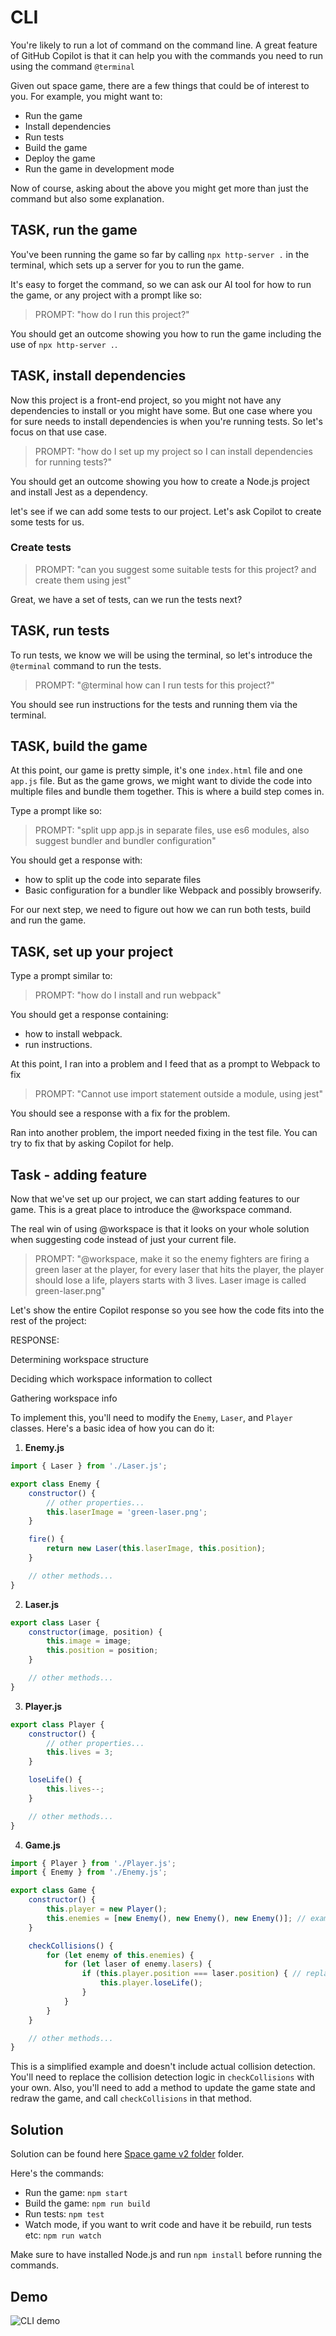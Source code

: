 # CLI

You're likely to run a lot of command on the command line. A great feature of GitHub Copilot is that it can help you with the commands you need to run using the command `@terminal`

Given out space game, there are a few things that could be of interest to you. For example, you might want to:

- Run the game
- Install dependencies
- Run tests
- Build the game
- Deploy the game
- Run the game in development mode

Now of course, asking about the above you might get more than just the command but also some explanation.

## TASK, run the game

You've been running the game so far by calling `npx http-server .` in the terminal, which sets up a server for you to run the game.

It's easy to forget the command, so we can ask our AI tool for how to run the game, or any project with a prompt like so:

> PROMPT: "how do I run this project?"

You should get an outcome showing you how to run the game including the use of `npx http-server .`.

## TASK, install dependencies

Now this project is a front-end project, so you might not have any dependencies to install or you might have some. But one case where you for sure needs to install dependencies is when you're running tests. So let's focus on that use case.

> PROMPT: "how do I set up my project so I can install dependencies for running tests?"

You should get an outcome showing you how to create a Node.js project and install Jest as a dependency.

let's see if we can add some tests to our project. Let's ask Copilot to create some tests for us.

### Create tests

> PROMPT: "can you suggest some suitable tests for this project? and create them using jest"

Great, we have a set of tests, can we run the tests next?

## TASK, run tests

To run tests, we know we will be using the terminal, so let's introduce the `@terminal` command to run the tests.

> PROMPT: "@terminal how can I run tests for this project?"

You should see run instructions for the tests and running them via the terminal.

## TASK, build the game

At this point, our game is pretty simple, it's one `index.html` file and one `app.js` file. But as the game grows, we might want to divide the code into multiple files and bundle them together. This is where a build step comes in.

Type a prompt like so: 

> PROMPT: "split upp app.js in separate files, use es6 modules, also suggest bundler and bundler configuration"

You should get a response with:

- how to split up the code into separate files
- Basic configuration for a bundler like Webpack and possibly browserify.

For our next step, we need to figure out how we can run both tests, build and run the game.

## TASK, set up your project

Type a prompt similar to:

> PROMPT: "how do I install and run webpack"

You should get a response containing:

- how to install webpack.
- run instructions.

At this point, I ran into a problem and I feed that as a prompt to Webpack to fix

> PROMPT: "Cannot use import statement outside a module, using jest"

You should see a response with a fix for the problem.

Ran into another problem, the import needed fixing in the test file. You can try to fix that by asking Copilot for help.

## Task - adding feature

Now that we've set up our project, we can start adding features to our game. This is a great place to introduce the @workspace command.

The real win of using @workspace is that it looks on your whole solution when suggesting code instead of just your current file.

> PROMPT: "@workspace, make it so the enemy fighters are firing a green laser at the player, for every laser that hits the player, the player should lose a life, players starts with 3 lives. Laser image is called green-laser.png"

Let's show the entire Copilot response so you see how the code fits into the rest of the project:

RESPONSE:

Determining workspace structure

Deciding which workspace information to collect

Gathering workspace info

To implement this, you'll need to modify the `Enemy`, `Laser`, and `Player` classes. Here's a basic idea of how you can do it:

1. **Enemy.js**
```javascript
import { Laser } from './Laser.js';

export class Enemy {
    constructor() {
        // other properties...
        this.laserImage = 'green-laser.png';
    }

    fire() {
        return new Laser(this.laserImage, this.position);
    }

    // other methods...
}
```

2. **Laser.js**
```javascript
export class Laser {
    constructor(image, position) {
        this.image = image;
        this.position = position;
    }

    // other methods...
}
```

3. **Player.js**
```javascript
export class Player {
    constructor() {
        // other properties...
        this.lives = 3;
    }

    loseLife() {
        this.lives--;
    }

    // other methods...
}
```

4. **Game.js**
```javascript
import { Player } from './Player.js';
import { Enemy } from './Enemy.js';

export class Game {
    constructor() {
        this.player = new Player();
        this.enemies = [new Enemy(), new Enemy(), new Enemy()]; // example enemies
    }

    checkCollisions() {
        for (let enemy of this.enemies) {
            for (let laser of enemy.lasers) {
                if (this.player.position === laser.position) { // replace with actual collision detection
                    this.player.loseLife();
                }
            }
        }
    }

    // other methods...
}
```

This is a simplified example and doesn't include actual collision detection. You'll need to replace the collision detection logic in `checkCollisions` with your own. Also, you'll need to add a method to update the game state and redraw the game, and call `checkCollisions` in that method.

## Solution

Solution can be found here [Space game v2 folder](./space-game-v2) folder.

Here's the commands:

- Run the game: `npm start`
- Build the game: `npm run build`
- Run tests: `npm test`
- Watch mode, if you want to writ code and have it be rebuild, run tests etc: `npm run watch`

Make sure to have installed Node.js and run `npm install` before running the commands.

## Demo

![CLI demo](./copilot-cli-gif.gif)
